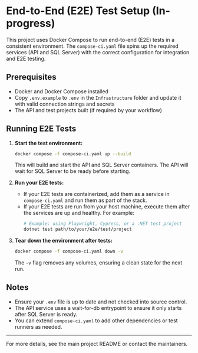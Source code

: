 # End-to-End (E2E) Test Setup (In-progress)

This project uses Docker Compose to run end-to-end (E2E) tests in a consistent environment. The `compose-ci.yaml` file spins up the required services (API and SQL Server) with the correct configuration for integration and E2E testing.

## Prerequisites
- Docker and Docker Compose installed
- Copy `.env.example` to `.env` in the `Infrastructure` folder and update it with valid connection strings and secrets
- The API and test projects built (if required by your workflow)

## Running E2E Tests

1. **Start the test environment:**
   ```sh
   docker compose -f compose-ci.yaml up --build
   ```
   This will build and start the API and SQL Server containers. The API will wait for SQL Server to be ready before starting.

2. **Run your E2E tests:**
   - If your E2E tests are containerized, add them as a service in `compose-ci.yaml` and run them as part of the stack.
   - If your E2E tests are run from your host machine, execute them after the services are up and healthy. For example:
     ```sh
     # Example: using Playwright, Cypress, or a .NET test project
     dotnet test path/to/your/e2e/test/project
     ```

3. **Tear down the environment after tests:**
   ```sh
   docker compose -f compose-ci.yaml down -v
   ```
   The `-v` flag removes any volumes, ensuring a clean state for the next run.

## Notes
- Ensure your `.env` file is up to date and not checked into source control.
- The API service uses a wait-for-db entrypoint to ensure it only starts after SQL Server is ready.
- You can extend `compose-ci.yaml` to add other dependencies or test runners as needed.

---

For more details, see the main project README or contact the maintainers.
